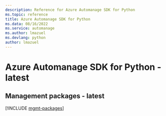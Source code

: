```yaml
---
description: Reference for Azure Automanage SDK for Python
ms.topic: reference
title: Azure Automanage SDK for Python
ms.data: 08/16/2022
ms.service: automanage
ms.author: lmazuel
ms.devlang: python
author: lmazuel
---
```

# Azure Automanage SDK for Python - latest

## Management packages - latest
[!INCLUDE [mgmt-packages](automanage-mgmt-index.md)]